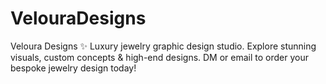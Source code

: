 # VelouraDesigns
Veloura Designs ✨ Luxury jewelry graphic design studio. Explore stunning visuals, custom concepts &amp; high-end designs. DM or email to order your bespoke jewelry design today!
